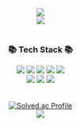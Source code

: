 <div align=center>
<img src="https://capsule-render.vercel.app/api?type=waving&color=FFB788&height=150&section=header&text=Hyein's&nbsp;Github&fontSize=50&fontColor=ffffff" />
</div>

<div align=center>
	<a href="https://hits.seeyoufarm.com"><img src="https://hits.seeyoufarm.com/api/count/incr/badge.svg?url=https%3A%2F%2Fgithub.com%2F0Hyein0%2Fhit-counter&count_bg=%23FFB788&title_bg=%23555555&icon=github.svg&icon_color=%23E7E7E7&title=GitHub&edge_flat=false"/></a>
</div>
<br>

<div align=center>
	<h3>📚 Tech Stack 📚</h3>
</div>
<div align=center>
   <img src="https://img.shields.io/badge/Java-007396?style=flat&logo=Conda-Forge&amp;logoColor=white" />   
   <img src="https://img.shields.io/badge/javascript-F7DF1E?style=flat&logo=javascript&logoColor=white" />
   <img src="https://img.shields.io/badge/jquery-0769AD?style=flat&logo=jquery&logoColor=white" />
   <img src="https://img.shields.io/badge/HTML5-E34F26?style=flat&logo=HTML5&logoColor=white" />
   <img src="https://img.shields.io/badge/CSS3-1572B6?style=flat&logo=CSS3&logoColor=white" />
   <br>
   <img src="https://img.shields.io/badge/oracle-F80000?style=flat&logo=oracle&logoColor=white" />
   <img src="https://img.shields.io/badge/spring-6DB33F?style=flat&logo=spring&logoColor=white"/>
   <img src="https://img.shields.io/badge/bootstrap-7952B3?style=flat&logo=bootstrap&logoColor=white"/>
</div>
<br><br>

<div align="center">
  <a href="https://solved.ac/i_can_do_it_77/">
    <img src="http://mazassumnida.wtf/api/v2/generate_badge?boj=i_can_do_it_77" alt="Solved.ac Profile"/>
  </a>
</div>


<!--
<div align=center>
  <img src="https://github-readme-stats.vercel.app/api?username=0Hyein0&show_icons=true&include_all_commits=true&theme=calm_pink"/>
</div>
-->

<div align=center>
  <img src="https://capsule-render.vercel.app/api?type=waving&color=FFB788&height=100&section=footer"/>
</div>
